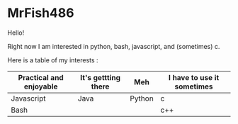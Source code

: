 # MrFish486

Hello!

Right now I am interested in python, bash, javascript, and (sometimes) c.

Here is a table of my interests :

|Practical and enjoyable|It's gettting there|Meh   |I have to use it sometimes|
|-----------------------|-------------------|------|--------------------------|
|Javascript             |Java               |Python|c                         |
|Bash                   |                   |      |c++                       |

<!---
MrFish486/MrFish486 is a ✨ special ✨ repository because its `README.md` (this file) appears on your GitHub profile.
You can click the Preview link to take a look at your changes.
--->
<!---
MrFish486/MrFish486 is a ✨ special ✨ repository because its `README.md` (this file) appears on your GitHub profile.
You can click the Preview link to take a look at your changes.
--->
